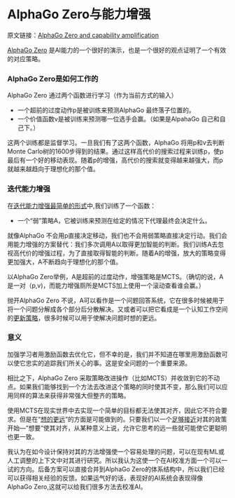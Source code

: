 # AlphaGo Zero与能力增强

原文链接：[AlphaGo Zero and capability amplification](https://ai-alignment.com/alphago-zero-and-capability-amplification-ede767bb8446?from=hackcv&hmsr=hackcv.com&utm_medium=hackcv.com&utm_source=hackcv.com)

[AlphaGo Zero](https://deepmind.com/blog/alphago-zero-learning-scratch/) 是AI能力的一个很好的演示，也是一个很好的观点证明了一个有效的对应策略。

### AlphaGo Zero是如何工作的

AlphaGo Zero 通过两个函数进行学习（作为当前方式的输入）

- 一个超前的过度动作p是被训练来预测AlphaGo 最终落子位置的。
-  一个价值函数v是被训练来预测哪一位选手会赢。（如果是AlpahaGo 自己和自己下。）

这两个训练都是监督学习。一旦我们有了这两个函数，AlphaGo 将用p和v去判断Monte Carlo树的1600步得到的结果。通过这样高代价的搜索过程来训练p，使p最后有一个好的移动表现。随着p的增强，高代价的搜索就变得越来越强大，而p就越来越趋向于理想化的那个值。

### 迭代能力增强

在[迭代能力增强最简单的形式](https://ai-alignment.com/benign-model-free-rl-4aae8c97e385)中,我们训练了一个函数：

- 一个“弱”策略A，它被训练来预测在给定的情况下代理最终会决定什么。

就像AlphaGo 不会用p直接决定移动，我们也不会用弱策略直接决定行动。我们会用能力增强的方案替代：我们多次调用A以取得更加智能的判断。我们训练A去忽视高代价的增强过程，为了直接取得智能的判断。随着A的增强，放大的策略变得更加强大，A不断趋向于理想化的那个值。

以AlphaGo Zero举例，A是超前的过度动作，增强策略是MCTS。（确切的说，A是一对（p,v)，而能力增强厕所是MCTS加上使用一个滚动查看谁会赢。）

抛开AlphaGo Zero 不说，A可以看作是一个问题回答系统，它在很多时候被用于将一个问题分解成各个部分后分散解决。又或者可以把它看成是一个认知工作空间的[更新策略](https://blog.ought.com/dalca-4d47a90edd92)，很多时候可以用于使解决问题时想的更远。

### 意义

加强学习者用激励函数去优化它，但不幸的是，我们并不知道在哪里用激励函数可以使它忠实的追踪我们所关心的事。这是安全问题的一个重要来源。

相比之下，AlphaGo Zero 采取策略改进操作（比如MCTS）并收敛到它的不动点。如果我们能够找到一个方法去改进这个策略的同时使其不变，那么我们可以应用同样的算法来获得非常强大但整齐的策略。

使用MCTS在现实世界中去实现一个简单的目标都无法使其对齐，因此它不符合要求。但是在“[想的更远](https://ai-alignment.com/humans-consulting-hch-f893f6051455)”的方面是可能做到的。只要我们以一个[足够接近](https://ai-alignment.com/corrigibility-3039e668638)对其的政策开始—“想要“使其对齐，从某种意义上说，允许它思考的远一些就可能使它更聪明也更一致。

我认为在如今设计保持对其的方法增强使一个容易处理的问题，可以在现有ML或人工调整的上下文中对其进行研究。所以我认为这使一个在AI校准方面一个可以一试的方向。后备方案可以直接合并到AlphaGo Zero的体系结构中，所以我们已经可以获得相关经验的反馈。如果运气好的话，表现好的AI系统会表现得像AlphaGo Zero,这就可以给我们很多方法去校准AI。

